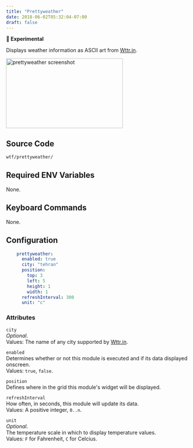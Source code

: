 ```yaml
---
title: "Prettyweather"
date: 2018-06-02T05:32:04-07:00
draft: false
---
```


**🔬 Experimental**

Displays weather information as ASCII art from
[Wttr.in](http://wttr.in).

<img src="/imgs/modules/prettyweather.png" width="320" height="191" alt="prettyweather screenshot" />

## Source Code

```bash
wtf/prettyweather/
```

## Required ENV Variables

None.

## Keyboard Commands

None.

## Configuration

```yaml
    prettyweather:
      enabled: true
      city: "tehran"
      position:
        top: 3
        left: 5
        height: 1
        width: 1
      refreshInterval: 300
      unit: "c"
```

### Attributes

`city` <br />
_Optional_. <br />
Values: The name of any city supported by [Wttr.in](http://wttr.in).

`enabled` <br />
Determines whether or not this module is executed and if its data displayed onscreen. <br />
Values: `true`, `false`.

`position` <br />
Defines where in the grid this module's widget will be displayed. <br />

`refreshInterval` <br />
How often, in seconds, this module will update its data. <br />
Values: A positive integer, `0..n`.

`unit` <br />
_Optional_. <br />
The temperature scale in which to display temperature values. <br />
Values: `F` for Fahrenheit, `C` for Celcius.
